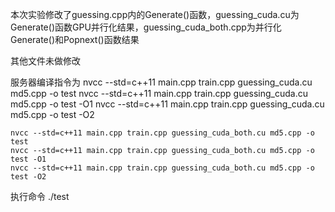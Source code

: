 本次实验修改了guessing.cpp内的Generate()函数，guessing_cuda.cu为Generate()函数GPU并行化结果，guessing_cuda_both.cpp为并行化Generate()和Popnext()函数结果

其他文件未做修改

服务器编译指令为
    nvcc --std=c++11 main.cpp train.cpp guessing_cuda.cu md5.cpp -o test
    nvcc --std=c++11 main.cpp train.cpp guessing_cuda.cu md5.cpp -o test -O1
    nvcc --std=c++11 main.cpp train.cpp guessing_cuda.cu md5.cpp -o test -O2

    nvcc --std=c++11 main.cpp train.cpp guessing_cuda_both.cu md5.cpp -o test
    nvcc --std=c++11 main.cpp train.cpp guessing_cuda_both.cu md5.cpp -o test -O1
    nvcc --std=c++11 main.cpp train.cpp guessing_cuda_both.cu md5.cpp -o test -O2

执行命令 
    ./test